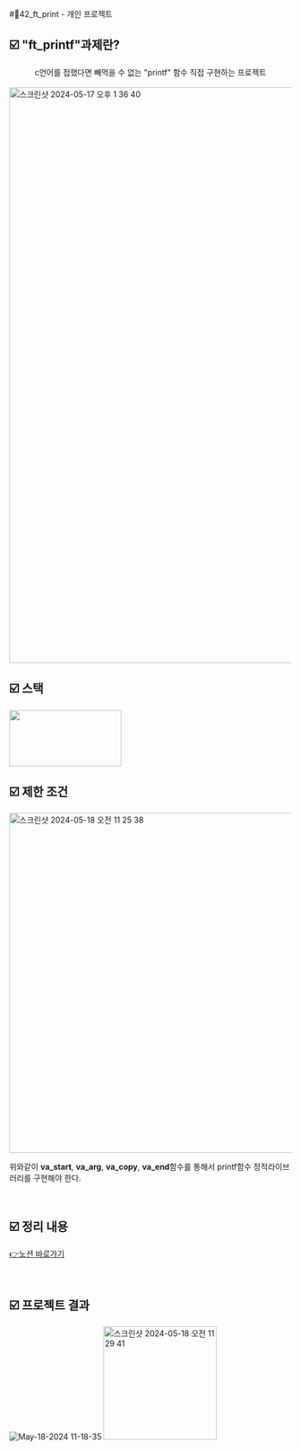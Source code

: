 #📜42_ft_print - 개인 프로젝트


##  ☑️ "ft_printf"과제란?
<div align="center">
   c언어를 접했다면 빼먹을 수 없는 "printf" 함수 직접 구현하는 프로젝트
</div>
<br />

<img width="1026" alt="스크린샷 2024-05-17 오후 1 36 40" src="https://github.com/exceed96/Personal_42Libft/assets/90549959/4b05dcae-4cb2-4910-b16d-fe67d65aea6f">

<br />

##  ☑️ 스택

<img src="https://github.com/exceed96/Personal_42Libft/assets/90549959/5c7c2c98-78af-4d14-96da-dcc8a8b9270b" width="200" height="100" />


<br />

##  ☑️ 제한 조건
<img width="606" alt="스크린샷 2024-05-18 오전 11 25 38" src="https://github.com/exceed96/Personal_42ft_Printf/assets/90549959/e42fd56d-585c-4e6b-85e0-baf449335c53">

위와같이 <strong>va_start</strong>, <strong>va_arg</strong>, <strong>va_copy</strong>, <strong>va_end</strong>함수를 통해서 printf함수 정적라이브러리를 구현해야 한다.

<br />

## ☑️ 정리 내용

[👉노션 바로가기](https://www.notion.so/ft_printf-f7ed9532f21844bdbfed34b16a357a68?pvs=4)

<br />

## ☑️ 프로젝트 결과
![May-18-2024 11-18-35](https://github.com/exceed96/Personal_42Libft/assets/90549959/de6f76da-d0f7-4b82-8ba9-2903e501803a)
<img width="202" alt="스크린샷 2024-05-18 오전 11 29 41" src="https://github.com/exceed96/Personal_42ft_Printf/assets/90549959/b0f0974f-bac0-4073-b347-c15b2ad5ca64">

